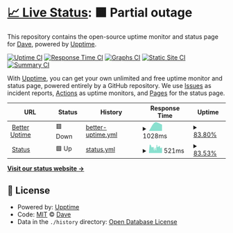 # [📈 Live Status](https://eighty.io): <!--live status--> **🟧 Partial outage**

This repository contains the open-source uptime monitor and status page for [Dave](https://davelevine.io), powered by [Upptime](https://github.com/upptime/upptime).

[![Uptime CI](https://github.com/davelevine/upptime/workflows/Uptime%20CI/badge.svg)](https://github.com/davelevine/upptime/actions?query=workflow%3A%22Uptime+CI%22)
[![Response Time CI](https://github.com/davelevine/upptime/workflows/Response%20Time%20CI/badge.svg)](https://github.com/davelevine/upptime/actions?query=workflow%3A%22Response+Time+CI%22)
[![Graphs CI](https://github.com/davelevine/upptime/workflows/Graphs%20CI/badge.svg)](https://github.com/davelevine/upptime/actions?query=workflow%3A%22Graphs+CI%22)
[![Static Site CI](https://github.com/davelevine/upptime/workflows/Static%20Site%20CI/badge.svg)](https://github.com/davelevine/upptime/actions?query=workflow%3A%22Static+Site+CI%22)
[![Summary CI](https://github.com/davelevine/upptime/workflows/Summary%20CI/badge.svg)](https://github.com/davelevine/upptime/actions?query=workflow%3A%22Summary+CI%22)

With [Upptime](https://upptime.js.org), you can get your own unlimited and free uptime monitor and status page, powered entirely by a GitHub repository. We use [Issues](https://github.com/davelevine/upptime/issues) as incident reports, [Actions](https://github.com/davelevine/upptime/actions) as uptime monitors, and [Pages](https://eighty.io) for the status page.

<!--start: status pages-->
<!-- This summary is generated by Upptime (https://github.com/upptime/upptime) -->
<!-- Do not edit this manually, your changes will be overwritten -->
<!-- prettier-ignore -->
| URL | Status | History | Response Time | Uptime |
| --- | ------ | ------- | ------------- | ------ |
| <img alt="" src="https://icons.duckduckgo.com/ip3/status.xdv.com.ico" height="13"> [Better Uptime](https://status.xdv.com) | 🟥 Down | [better-uptime.yml](https://github.com/davelevine/upptime/commits/HEAD/history/better-uptime.yml) | <details><summary><img alt="Response time graph" src="./graphs/better-uptime/response-time-week.png" height="20"> 1028ms</summary><br><a href="https://davelevine.github.io/upptime/history/better-uptime"><img alt="Response time 1003" src="https://img.shields.io/endpoint?url=https%3A%2F%2Fraw.githubusercontent.com%2Fdavelevine%2Fupptime%2FHEAD%2Fapi%2Fbetter-uptime%2Fresponse-time.json"></a><br><a href="https://davelevine.github.io/upptime/history/better-uptime"><img alt="24-hour response time 0" src="https://img.shields.io/endpoint?url=https%3A%2F%2Fraw.githubusercontent.com%2Fdavelevine%2Fupptime%2FHEAD%2Fapi%2Fbetter-uptime%2Fresponse-time-day.json"></a><br><a href="https://davelevine.github.io/upptime/history/better-uptime"><img alt="7-day response time 1028" src="https://img.shields.io/endpoint?url=https%3A%2F%2Fraw.githubusercontent.com%2Fdavelevine%2Fupptime%2FHEAD%2Fapi%2Fbetter-uptime%2Fresponse-time-week.json"></a><br><a href="https://davelevine.github.io/upptime/history/better-uptime"><img alt="30-day response time 1068" src="https://img.shields.io/endpoint?url=https%3A%2F%2Fraw.githubusercontent.com%2Fdavelevine%2Fupptime%2FHEAD%2Fapi%2Fbetter-uptime%2Fresponse-time-month.json"></a><br><a href="https://davelevine.github.io/upptime/history/better-uptime"><img alt="1-year response time 1004" src="https://img.shields.io/endpoint?url=https%3A%2F%2Fraw.githubusercontent.com%2Fdavelevine%2Fupptime%2FHEAD%2Fapi%2Fbetter-uptime%2Fresponse-time-year.json"></a></details> | <details><summary><a href="https://davelevine.github.io/upptime/history/better-uptime">83.80%</a></summary><a href="https://davelevine.github.io/upptime/history/better-uptime"><img alt="All-time uptime 98.53%" src="https://img.shields.io/endpoint?url=https%3A%2F%2Fraw.githubusercontent.com%2Fdavelevine%2Fupptime%2FHEAD%2Fapi%2Fbetter-uptime%2Fuptime.json"></a><br><a href="https://davelevine.github.io/upptime/history/better-uptime"><img alt="24-hour uptime 100.00%" src="https://img.shields.io/endpoint?url=https%3A%2F%2Fraw.githubusercontent.com%2Fdavelevine%2Fupptime%2FHEAD%2Fapi%2Fbetter-uptime%2Fuptime-day.json"></a><br><a href="https://davelevine.github.io/upptime/history/better-uptime"><img alt="7-day uptime 83.80%" src="https://img.shields.io/endpoint?url=https%3A%2F%2Fraw.githubusercontent.com%2Fdavelevine%2Fupptime%2FHEAD%2Fapi%2Fbetter-uptime%2Fuptime-week.json"></a><br><a href="https://davelevine.github.io/upptime/history/better-uptime"><img alt="30-day uptime 96.27%" src="https://img.shields.io/endpoint?url=https%3A%2F%2Fraw.githubusercontent.com%2Fdavelevine%2Fupptime%2FHEAD%2Fapi%2Fbetter-uptime%2Fuptime-month.json"></a><br><a href="https://davelevine.github.io/upptime/history/better-uptime"><img alt="1-year uptime 99.67%" src="https://img.shields.io/endpoint?url=https%3A%2F%2Fraw.githubusercontent.com%2Fdavelevine%2Fupptime%2FHEAD%2Fapi%2Fbetter-uptime%2Fuptime-year.json"></a></details>
| <img alt="" src="https://icons.duckduckgo.com/ip3/stats.uptimerobot.com.ico" height="13"> [Status](https://stats.uptimerobot.com/rYO3jsvYJ) | 🟩 Up | [status.yml](https://github.com/davelevine/upptime/commits/HEAD/history/status.yml) | <details><summary><img alt="Response time graph" src="./graphs/status/response-time-week.png" height="20"> 521ms</summary><br><a href="https://davelevine.github.io/upptime/history/status"><img alt="Response time 755" src="https://img.shields.io/endpoint?url=https%3A%2F%2Fraw.githubusercontent.com%2Fdavelevine%2Fupptime%2FHEAD%2Fapi%2Fstatus%2Fresponse-time.json"></a><br><a href="https://davelevine.github.io/upptime/history/status"><img alt="24-hour response time 515" src="https://img.shields.io/endpoint?url=https%3A%2F%2Fraw.githubusercontent.com%2Fdavelevine%2Fupptime%2FHEAD%2Fapi%2Fstatus%2Fresponse-time-day.json"></a><br><a href="https://davelevine.github.io/upptime/history/status"><img alt="7-day response time 521" src="https://img.shields.io/endpoint?url=https%3A%2F%2Fraw.githubusercontent.com%2Fdavelevine%2Fupptime%2FHEAD%2Fapi%2Fstatus%2Fresponse-time-week.json"></a><br><a href="https://davelevine.github.io/upptime/history/status"><img alt="30-day response time 571" src="https://img.shields.io/endpoint?url=https%3A%2F%2Fraw.githubusercontent.com%2Fdavelevine%2Fupptime%2FHEAD%2Fapi%2Fstatus%2Fresponse-time-month.json"></a><br><a href="https://davelevine.github.io/upptime/history/status"><img alt="1-year response time 738" src="https://img.shields.io/endpoint?url=https%3A%2F%2Fraw.githubusercontent.com%2Fdavelevine%2Fupptime%2FHEAD%2Fapi%2Fstatus%2Fresponse-time-year.json"></a></details> | <details><summary><a href="https://davelevine.github.io/upptime/history/status">83.53%</a></summary><a href="https://davelevine.github.io/upptime/history/status"><img alt="All-time uptime 97.85%" src="https://img.shields.io/endpoint?url=https%3A%2F%2Fraw.githubusercontent.com%2Fdavelevine%2Fupptime%2FHEAD%2Fapi%2Fstatus%2Fuptime.json"></a><br><a href="https://davelevine.github.io/upptime/history/status"><img alt="24-hour uptime 100.00%" src="https://img.shields.io/endpoint?url=https%3A%2F%2Fraw.githubusercontent.com%2Fdavelevine%2Fupptime%2FHEAD%2Fapi%2Fstatus%2Fuptime-day.json"></a><br><a href="https://davelevine.github.io/upptime/history/status"><img alt="7-day uptime 83.53%" src="https://img.shields.io/endpoint?url=https%3A%2F%2Fraw.githubusercontent.com%2Fdavelevine%2Fupptime%2FHEAD%2Fapi%2Fstatus%2Fuptime-week.json"></a><br><a href="https://davelevine.github.io/upptime/history/status"><img alt="30-day uptime 96.21%" src="https://img.shields.io/endpoint?url=https%3A%2F%2Fraw.githubusercontent.com%2Fdavelevine%2Fupptime%2FHEAD%2Fapi%2Fstatus%2Fuptime-month.json"></a><br><a href="https://davelevine.github.io/upptime/history/status"><img alt="1-year uptime 99.64%" src="https://img.shields.io/endpoint?url=https%3A%2F%2Fraw.githubusercontent.com%2Fdavelevine%2Fupptime%2FHEAD%2Fapi%2Fstatus%2Fuptime-year.json"></a></details>

<!--end: status pages-->

[**Visit our status website →**](https://eighty.io)

## 📄 License

- Powered by: [Upptime](https://github.com/upptime/upptime)
- Code: [MIT](./LICENSE) © [Dave](https://davelevine.io)
- Data in the `./history` directory: [Open Database License](https://opendatacommons.org/licenses/odbl/1-0/)
